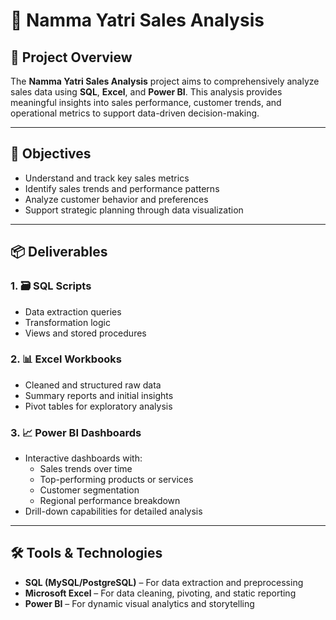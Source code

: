# 🚖 Namma Yatri Sales Analysis

## 📌 Project Overview

The **Namma Yatri Sales Analysis** project aims to comprehensively analyze sales data using **SQL**, **Excel**, and **Power BI**. This analysis provides meaningful insights into sales performance, customer trends, and operational metrics to support data-driven decision-making.

---

## 🎯 Objectives

- Understand and track key sales metrics
- Identify sales trends and performance patterns
- Analyze customer behavior and preferences
- Support strategic planning through data visualization

---

## 📦 Deliverables

### 1. 🗃️ SQL Scripts
- Data extraction queries
- Transformation logic
- Views and stored procedures

### 2. 📊 Excel Workbooks
- Cleaned and structured raw data
- Summary reports and initial insights
- Pivot tables for exploratory analysis

### 3. 📈 Power BI Dashboards
- Interactive dashboards with:
  - Sales trends over time
  - Top-performing products or services
  - Customer segmentation
  - Regional performance breakdown
- Drill-down capabilities for detailed analysis

---

## 🛠️ Tools & Technologies

- **SQL (MySQL/PostgreSQL)** – For data extraction and preprocessing
- **Microsoft Excel** – For data cleaning, pivoting, and static reporting
- **Power BI** – For dynamic visual analytics and storytelling



